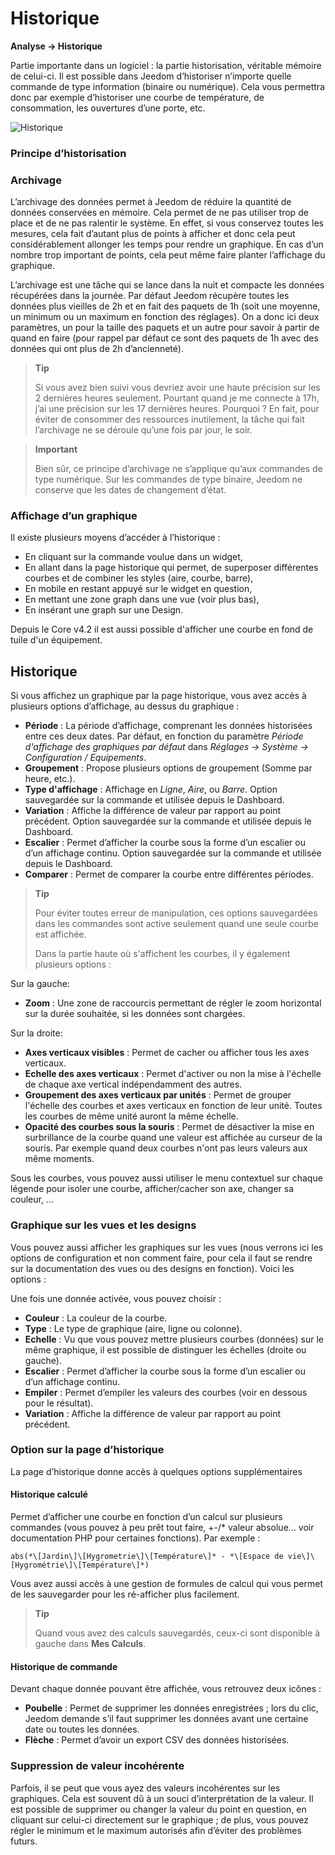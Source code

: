 # Historique

**Analyse → Historique**

Partie importante dans un logiciel : la partie historisation, véritable mémoire de celui-ci. Il est possible dans Jeedom d’historiser n’importe quelle commande de type information (binaire ou numérique). Cela vous permettra donc par exemple d’historiser une courbe de température, de consommation, les ouvertures d’une porte, etc.

![Historique](./images/history.gif)

### Principe d’historisation

### Archivage

L’archivage des données permet à Jeedom de réduire la quantité de données conservées en mémoire. Cela permet de ne pas utiliser trop de place et de ne pas ralentir le système. En effet, si vous conservez toutes les mesures, cela fait d’autant plus de points à afficher et donc cela peut considérablement allonger les temps pour rendre un graphique. En cas d’un nombre trop important de points, cela peut même faire planter l’affichage du graphique.

L’archivage est une tâche qui se lance dans la nuit et compacte les données récupérées dans la journée. Par défaut Jeedom récupère toutes les données plus vieilles de 2h et en fait des paquets de 1h (soit une moyenne, un minimum ou un maximum en fonction des réglages). On a donc ici deux paramètres, un pour la taille des paquets et un autre pour savoir à partir de quand en faire (pour rappel par défaut ce sont des paquets de 1h avec des données qui ont plus de 2h d’ancienneté).

> **Tip**
>
> Si vous avez bien suivi vous devriez avoir une haute précision sur les 2 dernières heures seulement. Pourtant quand je me connecte à 17h, j’ai une précision sur les 17 dernières heures. Pourquoi ? En fait, pour éviter de consommer des ressources inutilement, la tâche qui fait l’archivage ne se déroule qu’une fois par jour, le soir.

> **Important**
>
> Bien sûr, ce principe d’archivage ne s’applique qu’aux commandes de type numérique. Sur les commandes de type binaire, Jeedom ne conserve que les dates de changement d’état.

### Affichage d’un graphique

Il existe plusieurs moyens d’accéder à l’historique :

- En cliquant sur la commande voulue dans un widget,
- En allant dans la page historique qui permet, de superposer différentes courbes et de combiner les styles (aire, courbe, barre),
- En mobile en restant appuyé sur le widget en question,
- En mettant une zone graph dans une vue (voir plus bas),
- En insérant une graph sur une Design.

Depuis le Core v4.2 il est aussi possible d'afficher une courbe en fond de tuile d'un équipement.

## Historique

Si vous affichez un graphique par la page historique, vous avez accès à plusieurs options d’affichage, au dessus du graphique :

- **Période** : La période d’affichage, comprenant les données historisées entre ces deux dates. Par défaut, en fonction du paramètre _Période d'affichage des graphiques par défaut_ dans _Réglages → Système → Configuration / Equipements_.
- **Groupement** : Propose plusieurs options de groupement (Somme par heure, etc.).
- **Type d'affichage** : Affichage en _Ligne_, _Aire_, ou _Barre_. Option sauvegardée sur la commande et utilisée depuis le Dashboard.
- **Variation** : Affiche la différence de valeur par rapport au point précédent. Option sauvegardée sur la commande et utilisée depuis le Dashboard.
- **Escalier** : Permet d’afficher la courbe sous la forme d’un escalier ou d’un affichage continu. Option sauvegardée sur la commande et utilisée depuis le Dashboard.
- **Comparer** : Permet de comparer la courbe entre différentes périodes.

> **Tip**
>
> Pour éviter toutes erreur de manipulation, ces options sauvegardées dans les commandes sont active seulement quand une seule courbe est affichée.
>
> Dans la partie haute où s'affichent les courbes, il y également plusieurs options :

Sur la gauche:

- **Zoom** : Une zone de raccourcis permettant de régler le zoom horizontal sur la durée souhaitée, si les données sont chargées.

Sur la droite:

- **Axes verticaux visibles** : Permet de cacher ou afficher tous les axes verticaux.
- **Echelle des axes verticaux** : Permet d'activer ou non la mise à l'échelle de chaque axe vertical indépendamment des autres.
- **Groupement des axes verticaux par unités** : Permet de grouper l'échelle des courbes et axes verticaux en fonction de leur unité. Toutes les courbes de même unité auront la même échelle.
- **Opacité des courbes sous la souris** : Permet de désactiver la mise en surbrillance de la courbe quand une valeur est affichée au curseur de la souris. Par exemple quand deux courbes n'ont pas leurs valeurs aux même moments.

Sous les courbes, vous pouvez aussi utiliser le menu contextuel sur chaque légende pour isoler une courbe, afficher/cacher son axe, changer sa couleur, ...

### Graphique sur les vues et les designs

Vous pouvez aussi afficher les graphiques sur les vues (nous verrons ici les options de configuration et non comment faire, pour cela il faut se rendre sur la documentation des vues ou des designs en fonction). Voici les options :

Une fois une donnée activée, vous pouvez choisir :

- **Couleur** : La couleur de la courbe.
- **Type** : Le type de graphique (aire, ligne ou colonne).
- **Echelle** : Vu que vous pouvez mettre plusieurs courbes (données) sur le même graphique, il est possible de distinguer les échelles (droite ou gauche).
- **Escalier** : Permet d’afficher la courbe sous la forme d’un escalier ou d’un affichage continu.
- **Empiler** : Permet d’empiler les valeurs des courbes (voir en dessous pour le résultat).
- **Variation** : Affiche la différence de valeur par rapport au point précédent.

### Option sur la page d’historique

La page d’historique donne accès à quelques options supplémentaires

#### Historique calculé

Permet d’afficher une courbe en fonction d’un calcul sur plusieurs commandes (vous pouvez à peu prêt tout faire, +-/\* valeur absolue… voir documentation PHP pour certaines fonctions). Par exemple :

`abs(*\[Jardin\]\[Hygrometrie\]\[Température\]* - *\[Espace de vie\]\[Hygrométrie\]\[Température\]*)`

Vous avez aussi accès à une gestion de formules de calcul qui vous permet de les sauvegarder pour les ré-afficher plus facilement.

> **Tip**
>
> Quand vous avez des calculs sauvegardés, ceux-ci sont disponible à gauche dans **Mes Calculs**.

#### Historique de commande

Devant chaque donnée pouvant être affichée, vous retrouvez deux icônes :

- **Poubelle** : Permet de supprimer les données enregistrées ; lors du clic, Jeedom demande s’il faut supprimer les données avant une certaine date ou toutes les données.
- **Flèche** : Permet d’avoir un export CSV des données historisées.

### Suppression de valeur incohérente

Parfois, il se peut que vous ayez des valeurs incohérentes sur les graphiques. Cela est souvent dû à un souci d’interprétation de la valeur. Il est possible de supprimer ou changer la valeur du point en question, en cliquant sur celui-ci directement sur le graphique ; de plus, vous pouvez régler le minimum et le maximum autorisés afin d’éviter des problèmes futurs.
